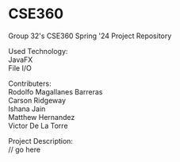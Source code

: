 # CSE360
Group 32's CSE360 Spring '24 Project Repository
  
Used Technology:  
  JavaFX  
  File I/O  

Contributers:  
  Rodolfo Magallanes Barreras  
  Carson Ridgeway  
  Ishana Jain  
  Matthew Hernandez  
  Victor De La Torre  

Project Description:  
  // go here  
